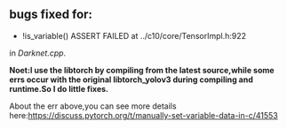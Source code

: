 ## bugs fixed for:
- !is_variable() ASSERT FAILED at ../c10/core/TensorImpl.h:922

in _Darknet.cpp_.  


__Noet:I use the libtorch by compiling from the latest source,while some errs occur with the original libtorch_yolov3 during compiling and runtime.So I do little fixes.__

About the err above,you can see more details here:https://discuss.pytorch.org/t/manually-set-variable-data-in-c/41553
